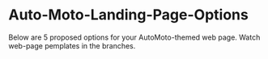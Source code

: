# Auto-Moto-Landing-Page-Options
Below are 5 proposed options for your AutoMoto-themed web page.
Watch web-page pemplates in the branches.
